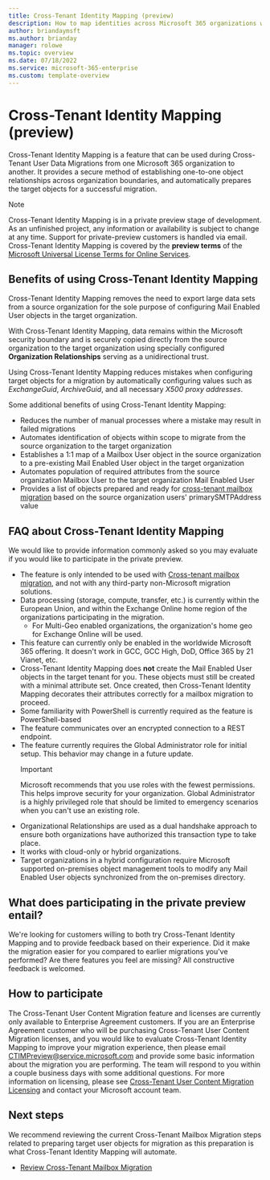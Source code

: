 ```yaml
---
title: Cross-Tenant Identity Mapping (preview)
description: How to map identities across Microsoft 365 organizations when preparing for cross-tenant migrations. 
author: briandaymsft
ms.author: brianday
manager: rolowe
ms.topic: overview
ms.date: 07/18/2022
ms.service: microsoft-365-enterprise
ms.custom: template-overview
---
```


# Cross-Tenant Identity Mapping (preview)

Cross-Tenant Identity Mapping is a feature that can be used during Cross-Tenant User Data Migrations from one Microsoft 365 organization to another. It provides a secure method of establishing one-to-one object relationships across organization boundaries, and automatically prepares the target objects for a successful migration.

> [!NOTE]
> Cross-Tenant Identity Mapping is in a private preview stage of development. As an unfinished project, any information or availability is subject to change at any time. Support for private-preview customers is handled via email. Cross-Tenant Identity Mapping is covered by the **preview terms** of the [Microsoft Universal License Terms for Online Services](https://www.microsoft.com/licensing/terms/product/ForOnlineServices/all).

## Benefits of using Cross-Tenant Identity Mapping

Cross-Tenant Identity Mapping removes the need to export large data sets from a source organization for the sole purpose of configuring Mail Enabled User objects in the target organization.

With Cross-Tenant Identity Mapping, data remains within the Microsoft security boundary and is securely copied directly from the source organization to the target organization using specially configured **Organization Relationships** serving as a unidirectional trust.

Using Cross-Tenant Identity Mapping reduces mistakes when configuring target objects for a migration by automatically configuring values such as _ExchangeGuid_, _ArchiveGuid_, and all necessary _X500 proxy addresses_.

Some additional benefits of using Cross-Tenant Identity Mapping:

- Reduces the number of manual processes where a mistake may result in failed migrations
- Automates identification of objects within scope to migrate from the source organization to the target organization
- Establishes a 1:1 map of a Mailbox User object in the source organization to a pre-existing Mail Enabled User object in the target organization
- Automates population of required attributes from the source organization Mailbox User to the target organization Mail Enabled User
- Provides a list of objects prepared and ready for [cross-tenant mailbox migration](cross-tenant-mailbox-migration.md) based on the source organization users' primarySMTPAddress value

## FAQ about Cross-Tenant Identity Mapping

We would like to provide information commonly asked so you may evaluate if you would like to participate in the private preview.

- The feature is only intended to be used with [Cross-tenant mailbox migration](cross-tenant-mailbox-migration.md), and not with any third-party non-Microsoft migration solutions.
- Data processing (storage, compute, transfer, etc.) is currently within the European Union, and within the Exchange Online home region of the organizations participating in the migration.
  - For Multi-Geo enabled organizations, the organization's home geo for Exchange Online will be used.
- This feature can currently only be enabled in the worldwide Microsoft 365 offering. It doesn't work in GCC, GCC High, DoD, Office 365 by 21 Vianet, etc.
- Cross-Tenant Identity Mapping does **not** create the Mail Enabled User objects in the target tenant for you. These objects must still be created with a minimal attribute set. Once created, then Cross-Tenant Identity Mapping decorates their attributes correctly for a mailbox migration to proceed.
- Some familiarity with PowerShell is currently required as the feature is PowerShell-based
- The feature communicates over an encrypted connection to a REST endpoint.
- The feature currently requires the Global Administrator role for initial setup. This behavior may change in a future update.
   > [!IMPORTANT]
   > Microsoft recommends that you use roles with the fewest permissions. This helps improve security for your organization. Global Administrator is a highly privileged role that should be limited to emergency scenarios when you can't use an existing role.
- Organizational Relationships are used as a dual handshake approach to ensure both organizations have authorized this transaction type to take place.
- It works with cloud-only or hybrid organizations.
- Target organizations in a hybrid configuration require Microsoft supported on-premises object management tools to modify any Mail Enabled User objects synchronized from the on-premises directory.

## What does participating in the private preview entail?

We're looking for customers willing to both try Cross-Tenant Identity Mapping and to provide feedback based on their experience. Did it make the migration easier for you compared to earlier migrations you've performed? Are there features you feel are missing? All constructive feedback is welcomed.

## How to participate

The Cross-Tenant User Content Migration feature and licenses are currently only available to Enterprise Agreement customers. If you are an Enterprise Agreement customer who will be purchasing Cross-Tenant User Content Migration licenses, and you would like to evaluate Cross-Tenant Identity Mapping to improve your migration experience, then please email [CTIMPreview@service.microsoft.com](mailto:CTIMPreview@service.microsoft.com) and provide some basic information about the migration you are performing. The team will respond to you within a couple business days with some additional questions. For more information on licensing, please see [Cross-Tenant User Content Migration Licensing](cross-tenant-mailbox-migration.md?#licensing) and contact your Microsoft account team.

## Next steps

We recommend reviewing the current Cross-Tenant Mailbox Migration steps related to preparing target user objects for migration as this preparation is what Cross-Tenant Identity Mapping will automate.

- [Review Cross-Tenant Mailbox Migration](cross-tenant-mailbox-migration.md#prepare-target-user-objects-for-migration)
